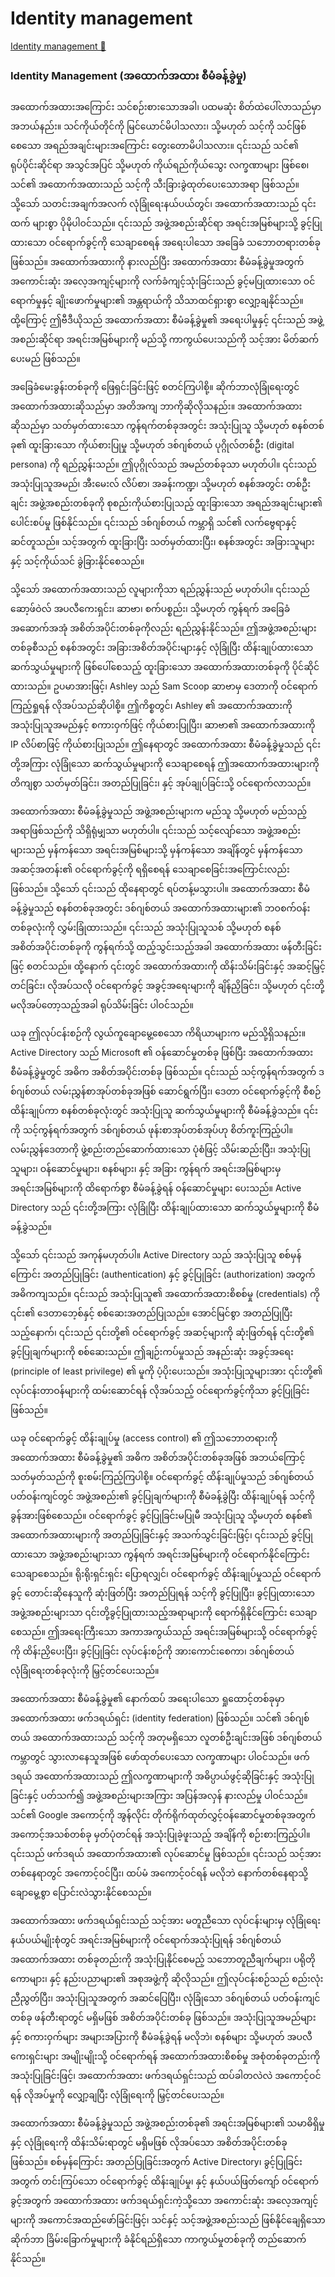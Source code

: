# Identity management

[Identity management 🔗](https://www.coursera.org/learn/cybersecurity-threat-vectors-and-mitigation/lecture/jq70C/identity-management)

### Identity Management (အထောက်အထား စီမံခန့်ခွဲမှု)

အထောက်အထားအကြောင်း သင်စဉ်းစားသောအခါ၊ ပထမဆုံး စိတ်ထဲပေါ်လာသည်မှာ အဘယ်နည်း။ သင်ကိုယ်တိုင်ကို မြင်ယောင်မိပါသလား၊ သို့မဟုတ် သင့်ကို သင်ဖြစ်စေသော အရည်အချင်းများအကြောင်း တွေးတောမိပါသလား။ ၎င်းသည် သင်၏ ရုပ်ပိုင်းဆိုင်ရာ အသွင်အပြင် သို့မဟုတ် ကိုယ်ရည်ကိုယ်သွေး လက္ခဏာများ ဖြစ်စေ၊ သင်၏ အထောက်အထားသည် သင့်ကို သီးခြားခွဲထုတ်ပေးသောအရာ ဖြစ်သည်။ သို့သော် သတင်းအချက်အလက် လုံခြုံရေးနယ်ပယ်တွင်၊ အထောက်အထားသည် ၎င်းထက် များစွာ ပိုမိုပါဝင်သည်။ ၎င်းသည် အဖွဲ့အစည်းဆိုင်ရာ အရင်းအမြစ်များသို့ ခွင့်ပြုထားသော ဝင်ရောက်ခွင့်ကို သေချာစေရန် အရေးပါသော အခြေခံ သဘောတရားတစ်ခု ဖြစ်သည်။ အထောက်အထားကို နားလည်ပြီး အထောက်အထား စီမံခန့်ခွဲမှုအတွက် အကောင်းဆုံး အလေ့အကျင့်များကို လက်ခံကျင့်သုံးခြင်းသည် ခွင့်မပြုထားသော ဝင်ရောက်မှုနှင့် ချိုးဖောက်မှုများ၏ အန္တရာယ်ကို သိသာထင်ရှားစွာ လျှော့ချနိုင်သည်။ ထို့ကြောင့် ဤဗီဒီယိုသည် အထောက်အထား စီမံခန့်ခွဲမှု၏ အရေးပါမှုနှင့် ၎င်းသည် အဖွဲ့အစည်းဆိုင်ရာ အရင်းအမြစ်များကို မည်သို့ ကာကွယ်ပေးသည်ကို သင့်အား မိတ်ဆက်ပေးမည် ဖြစ်သည်။

အခြေခံမေးခွန်းတစ်ခုကို ဖြေရှင်းခြင်းဖြင့် စတင်ကြပါစို့။ ဆိုက်ဘာလုံခြုံရေးတွင် အထောက်အထားဆိုသည်မှာ အတိအကျ ဘာကိုဆိုလိုသနည်း။ အထောက်အထားဆိုသည်မှာ သတ်မှတ်ထားသော ကွန်ရက်တစ်ခုအတွင်း အသုံးပြုသူ သို့မဟုတ် စနစ်တစ်ခု၏ ထူးခြားသော ကိုယ်စားပြုမှု သို့မဟုတ် ဒစ်ဂျစ်တယ် ပုဂ္ဂိုလ်တစ်ဦး (digital persona) ကို ရည်ညွှန်းသည်။ ဤပုဂ္ဂိုလ်သည် အမည်တစ်ခုသာ မဟုတ်ပါ။ ၎င်းသည် အသုံးပြုသူအမည်၊ အီးမေးလ် လိပ်စာ၊ အခန်းကဏ္ဍ၊ သို့မဟုတ် စနစ်အတွင်း တစ်ဦးချင်း အဖွဲ့အစည်းတစ်ခုကို စုစည်းကိုယ်စားပြုသည့် ထူးခြားသော အရည်အချင်းများ၏ ပေါင်းစပ်မှု ဖြစ်နိုင်သည်။ ၎င်းသည် ဒစ်ဂျစ်တယ် ကမ္ဘာရှိ သင်၏ လက်ဗွေရာနှင့် ဆင်တူသည်။ သင့်အတွက် ထူးခြားပြီး သတ်မှတ်ထားပြီး၊ စနစ်အတွင်း အခြားသူများနှင့် သင့်ကိုယ်သင် ခွဲခြားနိုင်စေသည်။

သို့သော် အထောက်အထားသည် လူများကိုသာ ရည်ညွှန်းသည် မဟုတ်ပါ။ ၎င်းသည် ဆော့ဖ်ဝဲလ် အပလီကေးရှင်း၊ ဆာဗာ၊ စက်ပစ္စည်း၊ သို့မဟုတ် ကွန်ရက် အခြေခံအဆောက်အအုံ အစိတ်အပိုင်းတစ်ခုကိုလည်း ရည်ညွှန်းနိုင်သည်။ ဤအဖွဲ့အစည်းများတစ်ခုစီသည် စနစ်အတွင်း အခြားအစိတ်အပိုင်းများနှင့် လုံခြုံပြီး ထိန်းချုပ်ထားသော ဆက်သွယ်မှုများကို ဖြစ်ပေါ်စေသည့် ထူးခြားသော အထောက်အထားတစ်ခုကို ပိုင်ဆိုင်ထားသည်။ ဥပမာအားဖြင့်၊ Ashley သည် Sam Scoop ဆာဗာမှ ဒေတာကို ဝင်ရောက်ကြည့်ရှုရန် လိုအပ်သည်ဆိုပါစို့။ ဤကိစ္စတွင်၊ Ashley ၏ အထောက်အထားကို အသုံးပြုသူအမည်နှင့် စကားဝှက်ဖြင့် ကိုယ်စားပြုပြီး၊ ဆာဗာ၏ အထောက်အထားကို IP လိပ်စာဖြင့် ကိုယ်စားပြုသည်။ ဤနေရာတွင် အထောက်အထား စီမံခန့်ခွဲမှုသည် ၎င်းတို့အကြား လုံခြုံသော ဆက်သွယ်မှုများကို သေချာစေရန် ဤအထောက်အထားများကို တိကျစွာ သတ်မှတ်ခြင်း၊ အတည်ပြုခြင်း၊ နှင့် အုပ်ချုပ်ခြင်းသို့ ဝင်ရောက်လာသည်။

အထောက်အထား စီမံခန့်ခွဲမှုသည် အဖွဲ့အစည်းများက မည်သူ သို့မဟုတ် မည်သည့်အရာဖြစ်သည်ကို သိရှိရုံမျှသာ မဟုတ်ပါ။ ၎င်းသည် သင့်လျော်သော အဖွဲ့အစည်းများသည် မှန်ကန်သော အရင်းအမြစ်များသို့ မှန်ကန်သော အချိန်တွင် မှန်ကန်သော အဆင့်အတန်း၏ ဝင်ရောက်ခွင့်ကို ရရှိစေရန် သေချာစေခြင်းအကြောင်းလည်း ဖြစ်သည်။ သို့သော် ၎င်းသည် ထိုနေရာတွင် ရပ်တန့်မသွားပါ။ အထောက်အထား စီမံခန့်ခွဲမှုသည် စနစ်တစ်ခုအတွင်း ဒစ်ဂျစ်တယ် အထောက်အထားများ၏ ဘဝစက်ဝန်းတစ်ခုလုံးကို လွှမ်းခြုံထားသည်။ ၎င်းသည် အသုံးပြုသူသစ် သို့မဟုတ် စနစ် အစိတ်အပိုင်းတစ်ခုကို ကွန်ရက်သို့ ထည့်သွင်းသည့်အခါ အထောက်အထား ဖန်တီးခြင်းဖြင့် စတင်သည်။ ထို့နောက် ၎င်းတွင် အထောက်အထားကို ထိန်းသိမ်းခြင်းနှင့် အဆင့်မြှင့်တင်ခြင်း၊ လိုအပ်သလို ဝင်ရောက်ခွင့် အခွင့်အရေးများကို ချိန်ညှိခြင်း၊ သို့မဟုတ် ၎င်းတို့ မလိုအပ်တော့သည့်အခါ ရုပ်သိမ်းခြင်း ပါဝင်သည်။

ယခု ဤလုပ်ငန်းစဉ်ကို လွယ်ကူချောမွေ့စေသော ကိရိယာများက မည်သို့ရှိသနည်း။ Active Directory သည် Microsoft ၏ ဝန်ဆောင်မှုတစ်ခု ဖြစ်ပြီး အထောက်အထား စီမံခန့်ခွဲမှုတွင် အဓိက အစိတ်အပိုင်းတစ်ခု ဖြစ်သည်။ ၎င်းသည် သင့်ကွန်ရက်အတွက် ဒစ်ဂျစ်တယ် လမ်းညွှန်စာအုပ်တစ်ခုအဖြစ် ဆောင်ရွက်ပြီး၊ ဒေတာ ဝင်ရောက်ခွင့်ကို စီစဉ်ထိန်းချုပ်ကာ စနစ်တစ်ခုလုံးတွင် အသုံးပြုသူ ဆက်သွယ်မှုများကို စီမံခန့်ခွဲသည်။ ၎င်းကို သင့်ကွန်ရက်အတွက် ဒစ်ဂျစ်တယ် ဖုန်းစာအုပ်တစ်အုပ်ဟု စိတ်ကူးကြည့်ပါ။ လမ်းညွှန်ဒေတာကို ဖွဲ့စည်းတည်ဆောက်ထားသော ပုံစံဖြင့် သိမ်းဆည်းပြီး၊ အသုံးပြုသူများ၊ ဝန်ဆောင်မှုများ၊ စနစ်များ၊ နှင့် အခြား ကွန်ရက် အရင်းအမြစ်များမှ အရင်းအမြစ်များကို ထိရောက်စွာ စီမံခန့်ခွဲရန် ဝန်ဆောင်မှုများ ပေးသည်။ Active Directory သည် ၎င်းတို့အကြား လုံခြုံပြီး ထိန်းချုပ်ထားသော ဆက်သွယ်မှုများကို စီမံခန့်ခွဲသည်။

သို့သော် ၎င်းသည် အကုန်မဟုတ်ပါ။ Active Directory သည် အသုံးပြုသူ စစ်မှန်ကြောင်း အတည်ပြုခြင်း (authentication) နှင့် ခွင့်ပြုခြင်း (authorization) အတွက် အဓိကကျသည်။ ၎င်းသည် အသုံးပြုသူ၏ အထောက်အထားစိစစ်မှု (credentials) ကို ၎င်း၏ ဒေတာဘေ့စ်နှင့် စစ်ဆေးအတည်ပြုသည်။ အောင်မြင်စွာ အတည်ပြုပြီးသည့်နောက်၊ ၎င်းသည် ၎င်းတို့၏ ဝင်ရောက်ခွင့် အဆင့်များကို ဆုံးဖြတ်ရန် ၎င်းတို့၏ ခွင့်ပြုချက်များကို စစ်ဆေးသည်။ ဤချဉ်းကပ်မှုသည် အနည်းဆုံး အခွင့်အရေး (principle of least privilege) ၏ မူကို ပံ့ပိုးပေးသည်။ အသုံးပြုသူများအား ၎င်းတို့၏ လုပ်ငန်းတာဝန်များကို ထမ်းဆောင်ရန် လိုအပ်သည့် ဝင်ရောက်ခွင့်ကိုသာ ခွင့်ပြုခြင်း ဖြစ်သည်။

ယခု ဝင်ရောက်ခွင့် ထိန်းချုပ်မှု (access control) ၏ ဤသဘောတရားကို အထောက်အထား စီမံခန့်ခွဲမှု၏ အဓိက အစိတ်အပိုင်းတစ်ခုအဖြစ် အဘယ်ကြောင့် သတ်မှတ်သည်ကို စူးစမ်းကြည့်ကြပါစို့။ ဝင်ရောက်ခွင့် ထိန်းချုပ်မှုသည် ဒစ်ဂျစ်တယ် ပတ်ဝန်းကျင်တွင် အဖွဲ့အစည်း၏ ခွင့်ပြုချက်များကို စီမံခန့်ခွဲပြီး ထိန်းချုပ်ရန် သင့်ကို ခွန်အားဖြစ်စေသည်။ ဝင်ရောက်ခွင့် ခွင့်ပြုခြင်းမပြုမီ အသုံးပြုသူ သို့မဟုတ် စနစ်၏ အထောက်အထားများကို အတည်ပြုခြင်းနှင့် အသက်သွင်းခြင်းဖြင့်၊ ၎င်းသည် ခွင့်ပြုထားသော အဖွဲ့အစည်းများသာ ကွန်ရက် အရင်းအမြစ်များကို ဝင်ရောက်နိုင်ကြောင်း သေချာစေသည်။ ရိုးရိုးရှင်းရှင်း ပြောရလျှင်၊ ဝင်ရောက်ခွင့် ထိန်းချုပ်မှုသည် ဝင်ရောက်ခွင့် တောင်းဆိုနေသူကို ဆုံးဖြတ်ပြီး အတည်ပြုရန် သင့်ကို ခွင့်ပြုပြီး၊ ခွင့်ပြုထားသော အဖွဲ့အစည်းများသာ ၎င်းတို့ခွင့်ပြုထားသည့်အရာများကို ရောက်ရှိနိုင်ကြောင်း သေချာစေသည်။ ဤအရေးကြီးသော အကာအကွယ်သည် အရင်းအမြစ်များသို့ ဝင်ရောက်ခွင့်ကို ထိန်းညှိပေးပြီး၊ ခွင့်ပြုခြင်း လုပ်ငန်းစဉ်ကို အားကောင်းစေကာ၊ ဒစ်ဂျစ်တယ် လုံခြုံရေးတစ်ခုလုံးကို မြှင့်တင်ပေးသည်။

အထောက်အထား စီမံခန့်ခွဲမှု၏ နောက်ထပ် အရေးပါသော ရှုထောင့်တစ်ခုမှာ အထောက်အထား ဖက်ဒရယ်ရှင်း (identity federation) ဖြစ်သည်။ သင်၏ ဒစ်ဂျစ်တယ် အထောက်အထားသည် သင့်ကို အတုမရှိသော လူတစ်ဦးချင်းအဖြစ် ဒစ်ဂျစ်တယ် ကမ္ဘာတွင် သွားလာနေသူအဖြစ် ဖော်ထုတ်ပေးသော လက္ခဏာများ ပါဝင်သည်။ ဖက်ဒရယ် အထောက်အထားသည် ဤလက္ခဏာများကို အဓိပ္ပာယ်ဖွင့်ဆိုခြင်းနှင့် အသုံးပြုခြင်းနှင့် ပတ်သက်၍ အဖွဲ့အစည်းများအကြား အပြန်အလှန် နားလည်မှု ပါဝင်သည်။ သင်၏ Google အကောင့်ကို အွန်လိုင်း တိုက်ရိုက်ထုတ်လွှင့်ဝန်ဆောင်မှုတစ်ခုအတွက် အကောင့်အသစ်တစ်ခု မှတ်ပုံတင်ရန် အသုံးပြုခဲ့ဖူးသည့် အချိန်ကို စဉ်းစားကြည့်ပါ။ ၎င်းသည် ဖက်ဒရယ် အထောက်အထား၏ လုပ်ဆောင်မှု ဖြစ်သည်။ ၎င်းသည် သင့်အား တစ်နေရာတွင် အကောင့်ဝင်ပြီး၊ ထပ်မံ အကောင့်ဝင်ရန် မလိုဘဲ နောက်တစ်နေရာသို့ ချောမွေ့စွာ ပြောင်းလဲသွားနိုင်စေသည်။

အထောက်အထား ဖက်ဒရယ်ရှင်းသည် သင့်အား မတူညီသော လုပ်ငန်းများမှ လုံခြုံရေး နယ်ပယ်မျိုးစုံတွင် အရင်းအမြစ်များကို ဝင်ရောက်အသုံးပြုရန် ဒစ်ဂျစ်တယ် အထောက်အထား တစ်ခုတည်းကို အသုံးပြုနိုင်စေမည့် သဘောတူညီချက်များ၊ ပရိုတိုကောများ၊ နှင့် နည်းပညာများ၏ အစုအဖွဲ့ကို ဆိုလိုသည်။ ဤလုပ်ငန်းစဉ်သည် စည်းလုံးညီညွတ်ပြီး၊ အသုံးပြုသူအတွက် အဆင်ပြေပြီး၊ လုံခြုံသော ဒစ်ဂျစ်တယ် ပတ်ဝန်းကျင်တစ်ခု ဖန်တီးရာတွင် မရှိမဖြစ် အစိတ်အပိုင်းတစ်ခု ဖြစ်သည်။ အသုံးပြုသူအမည်များနှင့် စကားဝှက်များ အများအပြားကို စီမံခန့်ခွဲရန် မလိုဘဲ၊ စနစ်များ သို့မဟုတ် အပလီကေးရှင်းများ အမျိုးမျိုးသို့ ဝင်ရောက်ရန် အထောက်အထားစိစစ်မှု အစုံတစ်ခုတည်းကို အသုံးပြုခြင်းဖြင့်၊ အထောက်အထား ဖက်ဒရယ်ရှင်းသည် ထပ်ခါတလဲလဲ အကောင့်ဝင်ရန် လိုအပ်မှုကို လျှော့ချပြီး လုံခြုံရေးကို မြှင့်တင်ပေးသည်။

အထောက်အထား စီမံခန့်ခွဲမှုသည် အဖွဲ့အစည်းတစ်ခု၏ အရင်းအမြစ်များ၏ သမာဓိရှိမှုနှင့် လုံခြုံရေးကို ထိန်းသိမ်းရာတွင် မရှိမဖြစ် လိုအပ်သော အစိတ်အပိုင်းတစ်ခု ဖြစ်သည်။ စစ်မှန်ကြောင်း အတည်ပြုခြင်းအတွက် Active Directory၊ ခွင့်ပြုခြင်းအတွက် တင်းကြပ်သော ဝင်ရောက်ခွင့် ထိန်းချုပ်မှု၊ နှင့် နယ်ပယ်ဖြတ်ကျော် ဝင်ရောက်ခွင့်အတွက် အထောက်အထား ဖက်ဒရယ်ရှင်းကဲ့သို့သော အကောင်းဆုံး အလေ့အကျင့်များကို အကောင်အထည်ဖော်ခြင်းဖြင့်၊ သင်နှင့် သင့်အဖွဲ့အစည်းသည် ဖြစ်နိုင်ချေရှိသော ဆိုက်ဘာ ခြိမ်းခြောက်မှုများကို ခံနိုင်ရည်ရှိသော ကာကွယ်မှုတစ်ခုကို တည်ဆောက်နိုင်သည်။
